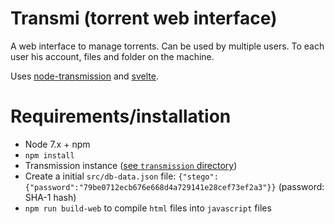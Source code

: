# Transmi (torrent web interface)

A web interface to manage torrents. Can be used by multiple users. To each user his account, files and folder on the machine.

Uses [node-transmission](https://github.com/FLYBYME/node-transmission) and [svelte](https://svelte.technology/).

# Requirements/installation

- Node 7.x + npm
- `npm install`
- Transmission instance ([see `transmission` directory](./transmission/))
- Create a initial `src/db-data.json` file: `{"stego":{"password":"79be0712ecb676e668d4a729141e28cef73ef2a3"}}` (password: SHA-1 hash)
- `npm run build-web` to compile `html` files into `javascript` files
